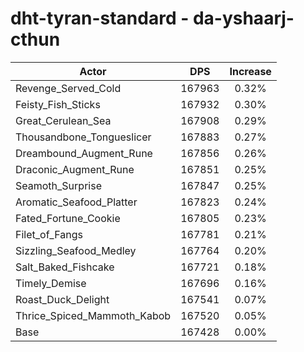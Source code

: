 # dht-tyran-standard - da-yshaarj-cthun
| Actor | DPS | Increase |
|---|:---:|:---:|
|Revenge_Served_Cold|167963|0.32%|
|Feisty_Fish_Sticks|167932|0.30%|
|Great_Cerulean_Sea|167908|0.29%|
|Thousandbone_Tongueslicer|167883|0.27%|
|Dreambound_Augment_Rune|167856|0.26%|
|Draconic_Augment_Rune|167851|0.25%|
|Seamoth_Surprise|167847|0.25%|
|Aromatic_Seafood_Platter|167823|0.24%|
|Fated_Fortune_Cookie|167805|0.23%|
|Filet_of_Fangs|167781|0.21%|
|Sizzling_Seafood_Medley|167764|0.20%|
|Salt_Baked_Fishcake|167721|0.18%|
|Timely_Demise|167696|0.16%|
|Roast_Duck_Delight|167541|0.07%|
|Thrice_Spiced_Mammoth_Kabob|167520|0.05%|
|Base|167428|0.00%|
